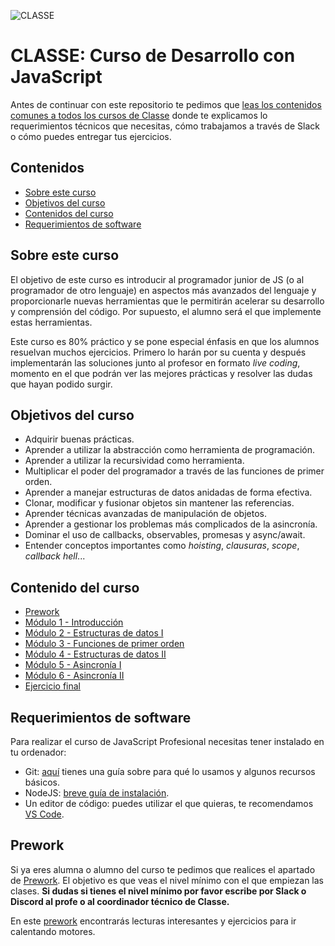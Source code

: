 ![CLASSE](https://user-images.githubusercontent.com/3619686/188471959-0698e30f-32a8-4b01-b10a-378a9c15439d.png)

# CLASSE: Curso de Desarrollo con JavaScript

Antes de continuar con este repositorio te pedimos que [leas los contenidos comunes a todos los cursos de Classe](https://github.com/Classe-Redradix/curso-contenidos-comunes) donde te explicamos lo requerimientos técnicos que necesitas, cómo trabajamos a través de Slack o cómo puedes entregar tus ejercicios.

## Contenidos

- [Sobre este curso](#sobre-este-curso)
- [Objetivos del curso](#objetivos-del-curso)
- [Contenidos del curso](#contenido-del-curso)
- [Requerimientos de software](#requerimientos-de-software)

## Sobre este curso

El objetivo de este curso es introducir al programador junior de JS (o al programador de otro lenguaje) en aspectos más avanzados del lenguaje y proporcionarle nuevas herramientas que le permitirán acelerar su desarrollo y comprensión del código. Por supuesto, el alumno será el que implemente estas herramientas.

Este curso es 80% práctico y se pone especial énfasis en que los alumnos resuelvan muchos ejercicios. Primero lo harán por su cuenta y después implementarán las soluciones junto al profesor en formato _live coding_, momento en el que podrán ver las mejores prácticas y resolver las dudas que hayan podido surgir.

## Objetivos del curso

- Adquirir buenas prácticas.
- Aprender a utilizar la abstracción como herramienta de programación.
- Aprender a utilizar la recursividad como herramienta.
- Multiplicar el poder del programador a través de las funciones de primer orden.
- Aprender a manejar estructuras de datos anidadas de forma efectiva.
- Clonar, modificar y fusionar objetos sin mantener las referencias.
- Aprender técnicas avanzadas de manipulación de objetos.
- Aprender a gestionar los problemas más complicados de la asincronía.
- Dominar el uso de callbacks, observables, promesas y async/await.
- Entender conceptos importantes como _hoisting_, _clausuras_, _scope_, _callback hell_...

## Contenido del curso

- [Prework](/prework/README.md)
- [Módulo 1 - Introducción](/modulo-1-fundamentos/README.md)
- [Módulo 2 - Estructuras de datos I](/modulo-2-estructuras-de-datos-I/README.md)
- [Módulo 3 - Funciones de primer orden](/modulo-3-funciones-de-primer-orden/README.md)
- [Módulo 4 - Estructuras de datos II](/modulo-4-estructuras-de-datos-II/README.md)
- [Módulo 5 - Asincronía I](/modulo-5-asincronia-I/README.md)
- [Módulo 6 - Asincronía II](/modulo-6-asincronia-II/README.md)
- [Ejercicio final](/proyecto-final/README.md)

## Requerimientos de software

Para realizar el curso de JavaScript Profesional necesitas tener instalado en tu ordenador:

- Git: [aquí](https://github.com/Classe-Redradix/curso-contenidos-comunes/blob/main/herramienta-git.md) tienes una guía sobre para qué lo usamos y algunos recursos básicos.
- NodeJS: [breve guía de instalación](https://github.com/Classe-Redradix/curso-contenidos-comunes/blob/main/herramienta-nodejs.md).
- Un editor de código: puedes utilizar el que quieras, te recomendamos [VS Code](https://code.visualstudio.com/download).

## Prework

Si ya eres alumna o alumno del curso te pedimos que realices el apartado de [Prework](./prework). El objetivo es que veas el nivel mínimo con el que empiezan las clases. **Si dudas si tienes el nivel mínimo por favor escribe por Slack o Discord al profe o al coordinador técnico de Classe.**

En este [prework](./prework) encontrarás lecturas interesantes y ejercicios para ir calentando motores.
